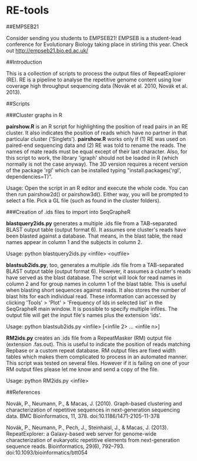 # RE-tools

##EMPSEB21

Consider sending you students to EMPSEB21! EMPSEB is a student-lead conference for Evolutionary Biology taking place in stirling this year. Check out http://empseb21.bio.ed.ac.uk/


##Introduction

This is a collection of scripts to process the output files of RepeatExplorer (RE). RE is a pipeline to analyse the repetitive genome content using low coverage high throughput sequencing data (Novák et al. 2010, Novák et al. 2013).

##Scripts

###Cluster graphs in R

**pairshow.R** is an R script for highlighting the position of read pairs in an RE cluster. It also indicates the position of reads which have no partner in that particular cluster ('Singlets'). **pairshow.R** works only if (1) RE was used on paired-end sequencing data and (2) RE was told to rename the reads. The names of mate reads must be equal except of their last character. Also, for this script to work, the library 'igraph' should not be loaded in R (which normally is not the case anyway). The 3D version requires a recent version of the package 'rgl' which can be installed typing "install.packages('rgl', dependencies=T)".

Usage: Open the script in an R editor and execute the whole code. You can then run pairshow2d() or pairshow3d(). Either way, you will be prompted to select a file. Pick a GL file (such as found in the cluster folders).


###Creation of .ids files to import into SeqGrapheR

**blastquery2ids.py** generates a multiple .ids file from a TAB-separated BLAST output table (output format 6). It assumes one cluster's reads have been blasted against a database. That means, in the blast table, the read names appear in column 1 and the subjects in column 2.

Usage: python blastquery2ids.py \<infile\> \<outfile\>

**blastsub2ids.py**, too,  generates a multiple .ids file from a TAB-separated BLAST output table (output format 6). However, it assumes a cluster's reads have served as the blast database. The script will look for read names in column 2 and for group names in column 1 of the blast table. This is useful when blasting short sequences against reads. It also stores the number of blast hits for each individual read. These information can accessed by clicking 'Tools' > 'Plot' > 'Frequency of Ids in selected list' in the SeqGrapheR main window. It is possible to specify multiple infiles. The output file will get the input file's names plus the extension 'ids'.

Usage: python blastsub2ids.py \<infile\> [\<infile 2\> ... \<infile n\>]

**RM2ids.py** creates an .ids file from a RepeatMasker (RM) output file (extension .fas.out). This is useful to indicate the position of reads matching Repbase or a custom repeat database. RM output files are fixed width tables which makes them complicated to process in an automated manner. This script was tested on several files. However if it is failing on one of your RM output files please let me know and send a copy of the file.

Usage: python RM2ids.py \<infile\>




##References

Novák, P., Neumann, P., & Macas, J. (2010). Graph-based clustering and characterization of repetitive sequences in next-generation sequencing data. BMC Bioinformatics, 11, 378. doi:10.1186/1471-2105-11-378

Novák, P., Neumann, P., Pech, J., Steinhaisl, J., & Macas, J. (2013). RepeatExplorer: a Galaxy-based web server for genome-wide characterization of eukaryotic repetitive elements from next-generation sequence reads. Bioinformatics, 29(6), 792–793. doi:10.1093/bioinformatics/btt054

